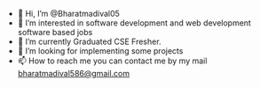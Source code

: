 - 👋 Hi, I’m @Bharatmadival05
- 👀 I’m interested in software development and web development software based jobs 
- 🌱 I’m currently Graduated CSE Fresher.
- 💞️ I’m looking for implementing some projects
- 📫 How to reach me you can contact me by my mail bharatmadival586@gmail.com

<!---
Bharatmadival05/Bharatmadival05 is a ✨ special ✨ repository because its `README.md` (this file) appears on your GitHub profile.
You can click the Preview link to take a look at your changes.
--->
